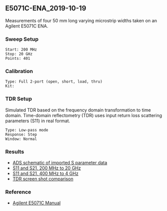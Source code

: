 ## E5071C-ENA_2019-10-19
Measurements of four 50 mm long varying microstrip widths taken on an Agilent E5071C ENA.

### Sweep Setup

    Start: 200 MHz
    Stop: 20 GHz
    Points: 401

### Calibration

    Type: Full 2-port (open, short, load, thru)
    Kit:

### TDR Setup
Simulated TDR based on the frequency domain transformation to time domain.  Time-domain reflectometry (TDR) uses input return loss scattering parameters (S11) in real format.

    Type: Low-pass mode
    Response: Step
    Window: Normal

### Results
- [ADS schematic of imported S parameter data](microstrips_schematic.pdf)
- [S11 and S21, 200 MHz to 20 GHz](microstrips_S11_S21_200M-20G.pdf)
- [S11 and S21, 400 MHz to 4 GHz](microstrips_S11_S21_400M-4G.pdf)
- [TDR screen shot comparison](microstrips_TDR_compare.pdf)

### Reference
- [Agilent E5071C Manual](http://ena.support.keysight.com/e5071c/manuals/webhelp/eng/index.htm)
